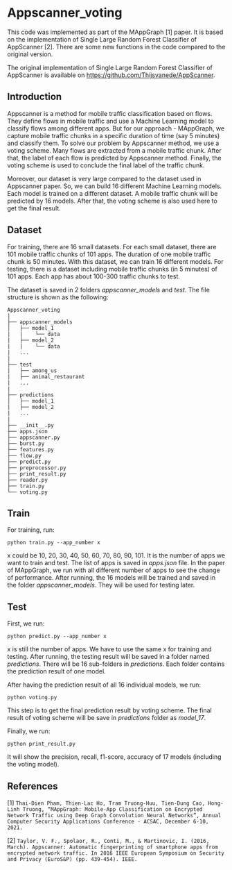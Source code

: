 # Appscanner_voting
This code was implemented as part of the MAppGraph [1] paper. It is based on the implementation of Single Large Random Forest Classifier of AppScanner [2]. There are some new functions in the code compared to the original version.

The original implementation of Single Large Random Forest Classifier of AppScanner is available on https://github.com/Thijsvanede/AppScanner.

## Introduction
Appscanner is a method for mobile traffic classification based on flows. They define flows in mobile traffic and use a Machine Learning model to classify flows among different apps. But for our approach - MAppGraph, we capture mobile traffic chunks in a specific duration of time (say 5 minutes) and classify them. To solve our problem by Appscanner method, we use a voting scheme. Many flows are extracted from a mobile traffic chunk. After that, the label of each flow is predicted by Appscanner method. Finally, the voting scheme is used to conclude the final label of the traffic chunk.

Moreover, our dataset is very large compared to the dataset used in  Appscanner paper. So, we can build 16 different Machine Learning models. Each model is trained on a different dataset. A mobile traffic chunk will be predicted by 16 models. After that, the voting scheme is also used here to get the final result.

## Dataset
For training, there are 16 small datasets. For each small dataset, there are 101 mobile traffic chunks of 101 apps. The duration of one mobile traffic chunk is 50 minutes. With this dataset, we can train 16 different models. For testing, there is a dataset including mobile traffic chunks (in 5 minutes) of 101 apps. Each app has about 100-300 traffic chunks to test.

The dataset is saved in 2 folders *appscanner_models* and *test*. The file structure is shown as the following:
```
Appscanner_voting
|
├── appscanner_models
│   ├── model_1
|   |    └── data
|   ├── model_2
|   |    └── data
|   ...
|
├── test
|   ├── among_us
|   ├── animal_restaurant
|   ...
|
├── predictions
│   ├── model_1
|   ├── model_2
|   ...
|
├── __init__.py
├── apps.json
├── appscanner.py
├── burst.py
├── features.py
├── flow.py
├── predict.py
├── preprocessor.py
├── print_result.py
├── reader.py
├── train.py
└── voting.py

```

## Train
For training, run:
```
python train.py --app_number x
```
x could be 10, 20, 30, 40, 50, 60, 70, 80, 90, 101. It is the number of apps we want to train and test. The list of apps is saved in *apps.json* file. In the paper of MAppGraph, we run with all different number of apps to see the change of performance. After running, the 16 models will be trained and saved in the folder *appscanner_models*. They will be used for testing later.

## Test
First, we run:
```
python predict.py --app_number x
```
x is still the number of apps. We have to use the same x for training and testing. After running, the testing result will be saved in a folder named *predictions*. There will be 16 sub-folders in *predictions*. Each folder contains the prediction result of one model. 

After having the prediction result of all 16 individual models, we run:
```
python voting.py
```
This step is to get the final prediction result by voting scheme. The final result of voting scheme will be save in *predictions* folder as *model_17*.

Finally, we run:
```
python print_result.py
```
It will show the precision, recall, f1-score, accuracy of 17 models (including the voting model).

## References
[1] `Thai-Dien Pham, Thien-Lac Ho, Tram Truong-Huu, Tien-Dung Cao, Hong-Linh Truong, “MAppGraph: Mobile-App Classification on Encrypted Network Traffic using Deep Graph Convolution Neural Networks”, Annual Computer Security Applications Conference - ACSAC, December 6-10, 2021.`

[2] `Taylor, V. F., Spolaor, R., Conti, M., & Martinovic, I. (2016, March). Appscanner: Automatic fingerprinting of smartphone apps from encrypted network traffic. In 2016 IEEE European Symposium on Security and Privacy (EuroS&P) (pp. 439-454). IEEE.`
